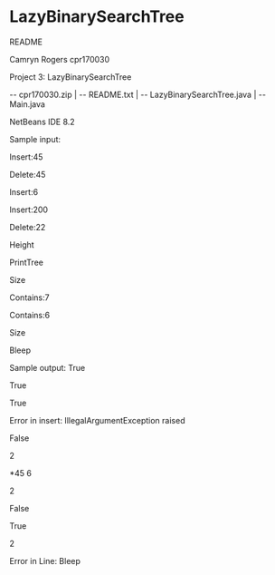 # LazyBinarySearchTree


README

Camryn Rogers
cpr170030

Project 3: LazyBinarySearchTree

-- cpr170030.zip
   | -- README.txt
   | -- LazyBinarySearchTree.java
   | -- Main.java

NetBeans IDE 8.2

Sample input:

Insert:45

Delete:45

Insert:6

Insert:200

Delete:22

Height

PrintTree

Size

Contains:7

Contains:6

Size

Bleep

Sample output:
True

True

True

Error in insert: IllegalArgumentException raised

False

2

*45 6 

2

False

True

2

Error in Line: Bleep
